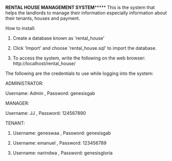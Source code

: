 ********************************************RENTAL HOUSE MANAGEMENT SYSTEM*************************************************
This is the system that helps the landlords to manage their information especially information about their tenants, houses and payment.

How to install:

1. Create a database known as 'rental_house'

2. Click 'Import' and choose 'rental_house.sql' to import the database.

3. To access the system, write the following on the web browser: http://localhost/rental_house/

The following are the credentials to use while logging into the system:


ADMINISTRATOR:

Username: Admin , 
Password: genesisgab

MANAGER:

Username: JJ , 
Password: 124567890

TENANT:

1. Username: geneswaa , 
Password: genesisgab

2. Username: emanuel , 
Password: 123456789

3. Username: narindwa , 
Password: genesisgloria
